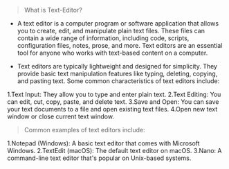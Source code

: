 > What is Text-Editor?
- A text editor is a computer program or software application that allows you to create, edit, and manipulate plain text files. These files can contain a wide range of information, including code, scripts, configuration files, notes, prose, and more. Text editors are an essential tool for anyone who works with text-based content on a computer.

- Text editors are typically lightweight and designed for simplicity. They provide basic text manipulation features like typing, deleting, copying, and pasting text. 
Some common characteristics of text editors include:

1.Text Input: They allow you to type and enter plain text.
2.Text Editing: You can edit, cut, copy, paste, and delete text.
3.Save and Open: You can save your text documents to a file and open existing text files.
4.Open new text window or close current text window.

>Common examples of text editors include:

1.Notepad (Windows): A basic text editor that comes with Microsoft Windows.
2.TextEdit (macOS): The default text editor on macOS.
3.Nano: A command-line text editor that's popular on Unix-based systems.
